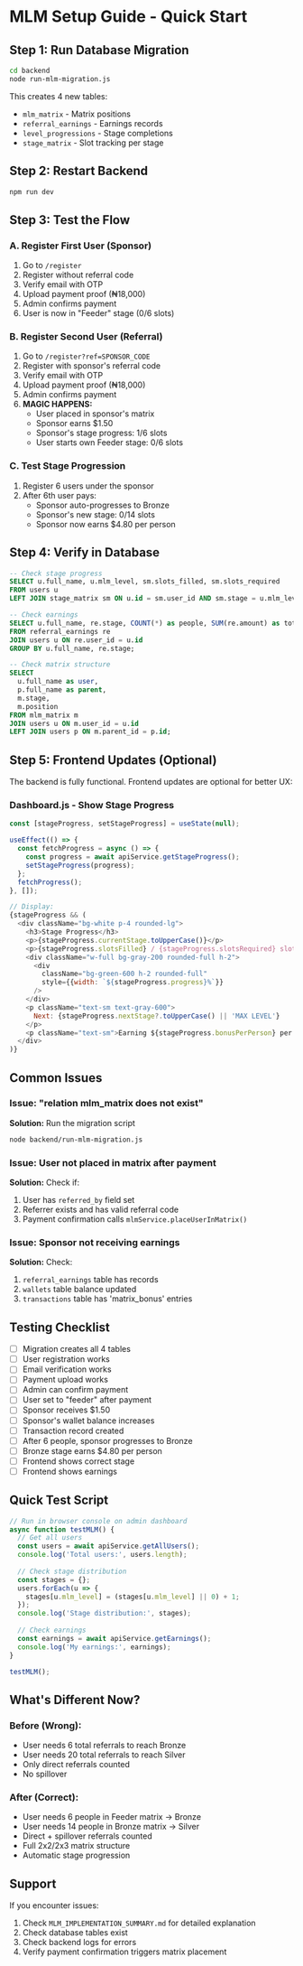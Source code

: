 # MLM Setup Guide - Quick Start

## Step 1: Run Database Migration

```bash
cd backend
node run-mlm-migration.js
```

This creates 4 new tables:
- `mlm_matrix` - Matrix positions
- `referral_earnings` - Earnings records
- `level_progressions` - Stage completions
- `stage_matrix` - Slot tracking per stage

## Step 2: Restart Backend

```bash
npm run dev
```

## Step 3: Test the Flow

### A. Register First User (Sponsor)
1. Go to `/register`
2. Register without referral code
3. Verify email with OTP
4. Upload payment proof (₦18,000)
5. Admin confirms payment
6. User is now in "Feeder" stage (0/6 slots)

### B. Register Second User (Referral)
1. Go to `/register?ref=SPONSOR_CODE`
2. Register with sponsor's referral code
3. Verify email with OTP
4. Upload payment proof (₦18,000)
5. Admin confirms payment
6. **MAGIC HAPPENS:**
   - User placed in sponsor's matrix
   - Sponsor earns $1.50
   - Sponsor's stage progress: 1/6 slots
   - User starts own Feeder stage: 0/6 slots

### C. Test Stage Progression
1. Register 6 users under the sponsor
2. After 6th user pays:
   - Sponsor auto-progresses to Bronze
   - Sponsor's new stage: 0/14 slots
   - Sponsor now earns $4.80 per person

## Step 4: Verify in Database

```sql
-- Check stage progress
SELECT u.full_name, u.mlm_level, sm.slots_filled, sm.slots_required
FROM users u
LEFT JOIN stage_matrix sm ON u.id = sm.user_id AND sm.stage = u.mlm_level;

-- Check earnings
SELECT u.full_name, re.stage, COUNT(*) as people, SUM(re.amount) as total
FROM referral_earnings re
JOIN users u ON re.user_id = u.id
GROUP BY u.full_name, re.stage;

-- Check matrix structure
SELECT 
  u.full_name as user,
  p.full_name as parent,
  m.stage,
  m.position
FROM mlm_matrix m
JOIN users u ON m.user_id = u.id
LEFT JOIN users p ON m.parent_id = p.id;
```

## Step 5: Frontend Updates (Optional)

The backend is fully functional. Frontend updates are optional for better UX:

### Dashboard.js - Show Stage Progress
```javascript
const [stageProgress, setStageProgress] = useState(null);

useEffect(() => {
  const fetchProgress = async () => {
    const progress = await apiService.getStageProgress();
    setStageProgress(progress);
  };
  fetchProgress();
}, []);

// Display:
{stageProgress && (
  <div className="bg-white p-4 rounded-lg">
    <h3>Stage Progress</h3>
    <p>{stageProgress.currentStage.toUpperCase()}</p>
    <p>{stageProgress.slotsFilled} / {stageProgress.slotsRequired} slots filled</p>
    <div className="w-full bg-gray-200 rounded-full h-2">
      <div 
        className="bg-green-600 h-2 rounded-full" 
        style={{width: `${stageProgress.progress}%`}}
      />
    </div>
    <p className="text-sm text-gray-600">
      Next: {stageProgress.nextStage?.toUpperCase() || 'MAX LEVEL'}
    </p>
    <p className="text-sm">Earning ${stageProgress.bonusPerPerson} per person</p>
  </div>
)}
```

## Common Issues

### Issue: "relation mlm_matrix does not exist"
**Solution:** Run the migration script
```bash
node backend/run-mlm-migration.js
```

### Issue: User not placed in matrix after payment
**Solution:** Check if:
1. User has `referred_by` field set
2. Referrer exists and has valid referral code
3. Payment confirmation calls `mlmService.placeUserInMatrix()`

### Issue: Sponsor not receiving earnings
**Solution:** Check:
1. `referral_earnings` table has records
2. `wallets` table balance updated
3. `transactions` table has 'matrix_bonus' entries

## Testing Checklist

- [ ] Migration creates all 4 tables
- [ ] User registration works
- [ ] Email verification works
- [ ] Payment upload works
- [ ] Admin can confirm payment
- [ ] User set to "feeder" after payment
- [ ] Sponsor receives $1.50
- [ ] Sponsor's wallet balance increases
- [ ] Transaction record created
- [ ] After 6 people, sponsor progresses to Bronze
- [ ] Bronze stage earns $4.80 per person
- [ ] Frontend shows correct stage
- [ ] Frontend shows earnings

## Quick Test Script

```javascript
// Run in browser console on admin dashboard
async function testMLM() {
  // Get all users
  const users = await apiService.getAllUsers();
  console.log('Total users:', users.length);
  
  // Check stage distribution
  const stages = {};
  users.forEach(u => {
    stages[u.mlm_level] = (stages[u.mlm_level] || 0) + 1;
  });
  console.log('Stage distribution:', stages);
  
  // Check earnings
  const earnings = await apiService.getEarnings();
  console.log('My earnings:', earnings);
}

testMLM();
```

## What's Different Now?

### Before (Wrong):
- User needs 6 total referrals to reach Bronze
- User needs 20 total referrals to reach Silver
- Only direct referrals counted
- No spillover

### After (Correct):
- User needs 6 people in Feeder matrix → Bronze
- User needs 14 people in Bronze matrix → Silver
- Direct + spillover referrals counted
- Full 2x2/2x3 matrix structure
- Automatic stage progression

## Support

If you encounter issues:
1. Check `MLM_IMPLEMENTATION_SUMMARY.md` for detailed explanation
2. Check database tables exist
3. Check backend logs for errors
4. Verify payment confirmation triggers matrix placement
